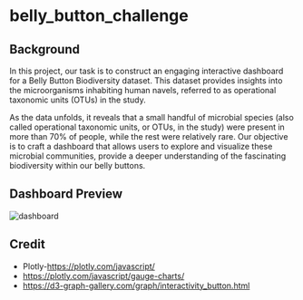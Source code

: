 # belly_button_challenge
## Background 
In this project, our task is to construct an engaging interactive dashboard for a Belly Button Biodiversity dataset. This dataset provides insights into the microorganisms inhabiting human navels, referred to as operational taxonomic units (OTUs) in the study.

As the data unfolds, it reveals that a small handful of microbial species (also called operational taxonomic units, or OTUs, in the study) were present in more than 70% of people, while the rest were relatively rare. Our objective is to craft a dashboard that allows users to  explore and visualize these microbial communities, provide a deeper understanding of the fascinating biodiversity within our belly buttons.


## Dashboard Preview 

![dashboard](https://github.com/subhab1/belly_button_challenge/assets/134475270/b82e3683-6f4f-4fb2-87bb-afa2323f497c)

## Credit
* Plotly-https://plotly.com/javascript/
* https://plotly.com/javascript/gauge-charts/
* https://d3-graph-gallery.com/graph/interactivity_button.html
